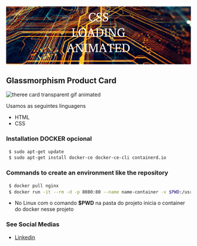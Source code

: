 ![theree card transparent](https://github.com/jnerydesigner/css-loading-animated/blob/main/images/css-loading.png)

## Glassmorphism Product Card

![theree card transparent gif animated](https://github.com/jnerydesigner/css-loading-animated/blob/main/images/css-loading.gif)

Usamos as seguintes linguagens

- HTML
- CSS

### Installation DOCKER opcional

```sh
 $ sudo apt-get update
 $ sudo apt-get install docker-ce docker-ce-cli containerd.io
```

### Commands to create an environment like the repository

```sh
 $ docker pull nginx
 $ docker run -it --rm -d -p 8080:80 --name name-container -v $PWD:/usr/share/nginx/html nginx
```

- No Linux com o comando **$PWD** na pasta do projeto inicia o container do docker nesse projeto

### See Social Medias

- [Linkedin](https://www.linkedin.com/in/jander-nery/)
